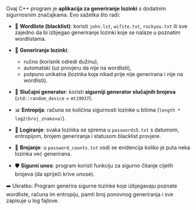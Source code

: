 Ovaj C++ program je **aplikacija za generiranje lozinki** s dodatnim sigurnosnim značajkama. Evo sažetka što radi:

* 📂 **Wordliste (blacklist)**: koristi `john.lst`, `wifite.txt`, `rockyou.txt` ili sve zajedno da bi izbjegao generiranje lozinki koje se nalaze u poznatim wordlistama.
* 🔐 **Generiranje lozinki**:

  * ručno (korisnik odredi dužinu),
  * automatski (uz provjeru da nije na wordlisti),
  * potpuno unikatna (lozinka koja nikad prije nije generirana i nije na wordlisti).
* 🎲 **Slučajni generator**: koristi **sigurniji generator slučajnih brojeva** (`std::random_device` + `mt19937`).
* 📊 **Entropija**: računa se količina sigurnosti lozinke u bitima (`length * log2(broj_znakova)`).
* 📑 **Logiranje**: svaka lozinka se sprema u `passwords5.txt` s datumom, entropijom, brojem generiranja i statusom blacklist provjere.
* 🔁 **Brojanje**: u `password_counts.txt` vodi se evidencija koliko je puta neka lozinka već generirana.
* 🛡 **Sigurni unos**: program koristi funkciju za sigurno čitanje cijelih brojeva (da spriječi krive unose).

➡️ Ukratko:
Program generira sigurne lozinke koje izbjegavaju poznate wordliste, računa im entropiju, pamti broj ponovnog generiranja i sve zapisuje u log fajlove.

